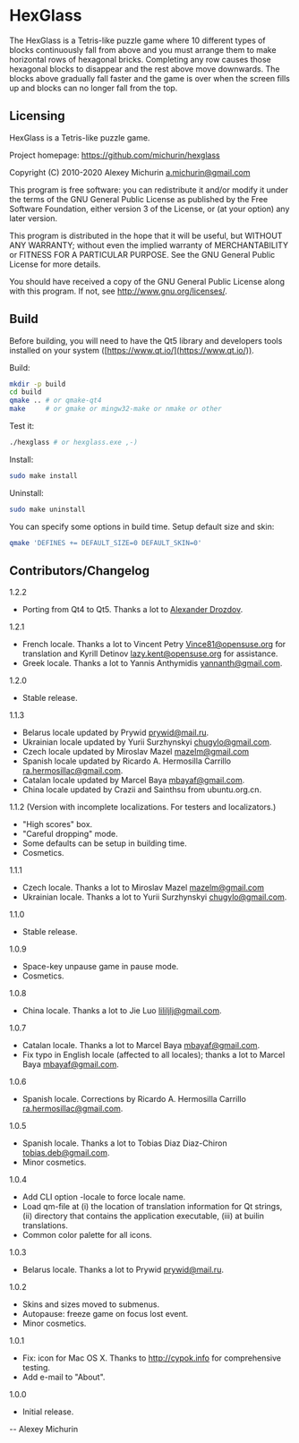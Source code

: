 # HexGlass

The HexGlass is a Tetris-like puzzle game where
10 different types of blocks continuously fall
from above and you must arrange them to make
horizontal rows of hexagonal bricks.
Completing any row causes those hexagonal blocks
to disappear and the rest above move downwards.
The blocks above gradually fall faster and the
game is over when the screen fills up and blocks
can no longer fall from the top.


## Licensing

HexGlass is a Tetris-like puzzle game.

Project homepage: https://github.com/michurin/hexglass

Copyright (C) 2010-2020 Alexey Michurin <a.michurin@gmail.com>

This program is free software: you can redistribute it and/or modify
it under the terms of the GNU General Public License as published by
the Free Software Foundation, either version 3 of the License, or
(at your option) any later version.

This program is distributed in the hope that it will be useful,
but WITHOUT ANY WARRANTY; without even the implied warranty of
MERCHANTABILITY or FITNESS FOR A PARTICULAR PURPOSE. See the
GNU General Public License for more details.

You should have received a copy of the GNU General Public License
along with this program. If not, see <http://www.gnu.org/licenses/>.


## Build

Before building, you will need to have the Qt5 library and developers
tools installed on your system ([https://www.qt.io/](https://www.qt.io/)).

Build:

```sh
mkdir -p build
cd build
qmake .. # or qmake-qt4
make     # or gmake or mingw32-make or nmake or other
```

Test it:

```sh
./hexglass # or hexglass.exe ,-)
```

Install:

```sh
sudo make install
```

Uninstall:

```sh
sudo make uninstall
```

You can specify some options in build time.
Setup default size and skin:

```sh
qmake 'DEFINES += DEFAULT_SIZE=0 DEFAULT_SKIN=0'
```

## Contributors/Changelog

1.2.2

- Porting from Qt4 to Qt5. Thanks a lot to [Alexander Drozdov](https://github.com/h4tr3d).

1.2.1

- French locale. Thanks a lot to Vincent Petry <Vince81@opensuse.org>
  for translation and Kyrill Detinov <lazy.kent@opensuse.org> for assistance.
- Greek locale. Thanks a lot to Yannis Anthymidis <yannanth@gmail.com>.

1.2.0

- Stable release.

1.1.3

- Belarus locale updated by Prywid <prywid@mail.ru>.
- Ukrainian locale updated by Yurii Surzhynskyi <chugylo@gmail.com>.
- Czech locale updated by Miroslav Mazel <mazelm@gmail.com>
- Spanish locale updated by
  Ricardo A. Hermosilla Carrillo <ra.hermosillac@gmail.com>.
- Catalan locale updated by Marcel Baya <mbayaf@gmail.com>.
- China locale updated by Crazii and Sainthsu from ubuntu.org.cn.

1.1.2 (Version with incomplete localizations. For testers and localizators.)

- "High scores" box.
- "Careful dropping" mode.
- Some defaults can be setup in building time.
- Cosmetics.

1.1.1

- Czech locale. Thanks a lot to Miroslav Mazel <mazelm@gmail.com>
- Ukrainian locale. Thanks a lot to Yurii Surzhynskyi <chugylo@gmail.com>.

1.1.0

- Stable release.

1.0.9

- Space-key unpause game in pause mode.
- Cosmetics.

1.0.8

- China locale. Thanks a lot to Jie Luo <lililjlj@gmail.com>.

1.0.7

- Catalan locale. Thanks a lot to Marcel Baya <mbayaf@gmail.com>.
- Fix typo in English locale (affected to all locales);
  thanks a lot to Marcel Baya <mbayaf@gmail.com>.

1.0.6

- Spanish locale. Corrections by
  Ricardo A. Hermosilla Carrillo <ra.hermosillac@gmail.com>.

1.0.5

- Spanish locale. Thanks a lot to Tobias Diaz Diaz-Chiron <tobias.deb@gmail.com>.
- Minor cosmetics.

1.0.4

- Add CLI option -locale to force locale name.
- Load qm-file at (i) the location of translation information
  for Qt strings, (ii) directory that contains the application
  executable, (iii) at builin translations.
- Common color palette for all icons.

1.0.3

- Belarus locale. Thanks a lot to Prywid <prywid@mail.ru>.

1.0.2

- Skins and sizes moved to submenus.
- Autopause: freeze game on focus lost event.
- Minor cosmetics.

1.0.1

- Fix: icon for Mac OS X. Thanks to http://cypok.info for comprehensive testing.
- Add e-mail to "About".

1.0.0

- Initial release.

--
Alexey Michurin
